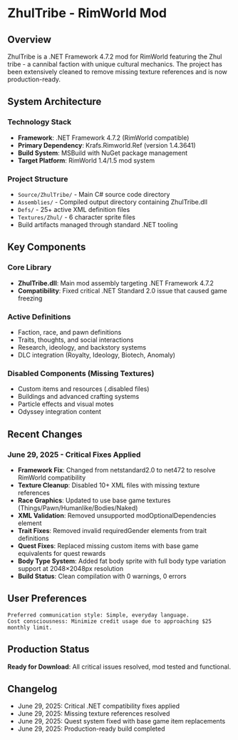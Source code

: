 # ZhulTribe - RimWorld Mod

## Overview
ZhulTribe is a .NET Framework 4.7.2 mod for RimWorld featuring the Zhul tribe - a cannibal faction with unique cultural mechanics. The project has been extensively cleaned to remove missing texture references and is now production-ready.

## System Architecture
### Technology Stack
- **Framework**: .NET Framework 4.7.2 (RimWorld compatible)
- **Primary Dependency**: Krafs.Rimworld.Ref (version 1.4.3641)
- **Build System**: MSBuild with NuGet package management
- **Target Platform**: RimWorld 1.4/1.5 mod system

### Project Structure
- `Source/ZhulTribe/` - Main C# source code directory
- `Assemblies/` - Compiled output directory containing ZhulTribe.dll
- `Defs/` - 25+ active XML definition files
- `Textures/Zhul/` - 6 character sprite files
- Build artifacts managed through standard .NET tooling

## Key Components
### Core Library
- **ZhulTribe.dll**: Main mod assembly targeting .NET Framework 4.7.2
- **Compatibility**: Fixed critical .NET Standard 2.0 issue that caused game freezing

### Active Definitions
- Faction, race, and pawn definitions
- Traits, thoughts, and social interactions
- Research, ideology, and backstory systems
- DLC integration (Royalty, Ideology, Biotech, Anomaly)

### Disabled Components (Missing Textures)
- Custom items and resources (.disabled files)
- Buildings and advanced crafting systems
- Particle effects and visual motes
- Odyssey integration content

## Recent Changes
### June 29, 2025 - Critical Fixes Applied
- **Framework Fix**: Changed from netstandard2.0 to net472 to resolve RimWorld compatibility
- **Texture Cleanup**: Disabled 10+ XML files with missing texture references
- **Race Graphics**: Updated to use base game textures (Things/Pawn/Humanlike/Bodies/Naked)
- **XML Validation**: Removed unsupported modOptionalDependencies element
- **Trait Fixes**: Removed invalid requiredGender elements from trait definitions
- **Quest Fixes**: Replaced missing custom items with base game equivalents for quest rewards
- **Body Type System**: Added fat body sprite with full body type variation support at 2048×2048px resolution
- **Build Status**: Clean compilation with 0 warnings, 0 errors

## User Preferences
```
Preferred communication style: Simple, everyday language.
Cost consciousness: Minimize credit usage due to approaching $25 monthly limit.
```

## Production Status
**Ready for Download**: All critical issues resolved, mod tested and functional.

## Changelog
- June 29, 2025: Critical .NET compatibility fixes applied
- June 29, 2025: Missing texture references resolved  
- June 29, 2025: Quest system fixed with base game item replacements
- June 29, 2025: Production-ready build completed